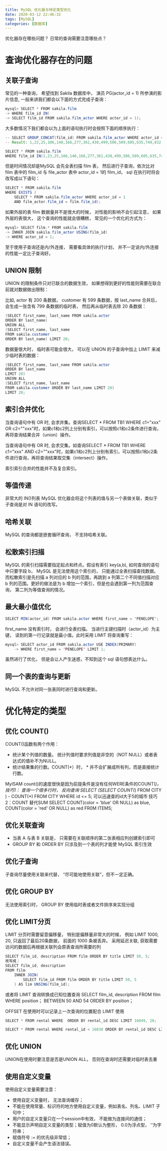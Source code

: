```yaml
---
title: MySQL 优化器与特定类型优化
date: 2020-03-12 22:46:32
tags: [MySQL]
categories: [数据库]
---
```


优化器存在哪些问题？ 日常的查询需要注意哪些点？
<!--more-->

# 查询优化器存在的问题

## 关联子查询

常见的一种查询， 希望找到 Sakila 数据库中， 演员 PG(actor_id = 1) 所参演的影片信息, 一般来讲我们都会以下面的方式完成子查询：

```java
mysql> SELECT * FROM sakila.film
-> WHERE film_id IN(
-> SELECT film_id FROM sakila.film_actor WHERE actor_id = 1);
```
大多数情况下我们都会以为上面的语句执行时会按照下面的顺序执行：
```java
-- SELECT GROUP_CONCAT(film_id) FROM sakila.film_actor WHERE actor_id = 1;
-- Result: 1,23,25,106,140,166,277,361,438,499,506,509,605,635,749,832,939,970,980 

SELECT * FROM sakila.film
WHERE film_id IN(1,23,25,106,140,166,277,361,438,499,506,509,605,635,749,832,939,970,980);
```
但是时间情况却是MySQL 会先全表扫描 film 表， 然后进行子查询，依次比对 film 表中的 film_id 与 file_actor 表中 actor_id = 1的 film_id， sql 在执行时将会改写成以下语句：
```java
SELECT * FROM sakila.film 
WHERE EXISTS (
    SELECT * FROM sakila.film_actor WHERE actor_id = 1
    AND film_actor.film_id = film.film_id);
```
如果外层的表 film 数据量并不是很大的时候， 对性能的影响不会引起注意， 如果外层的表很大， 这个查询的性能就会很糟糕， 常见的一个优化的方式为：

```java
mysql> SELECT film.* FROM sakila.film
-> INNER JOIN sakila.film_actor USING(film_id) 
-> WHERE actor_id = 1;
```
至于使用子查询还是内/外连接， 需要看具体的执行计划， 并不一定说内/外连接的性能一定比子查询好。

## UNION 限制

UNION 的限制条件只对已联合的数据生效， 如果想得到更好的性能则需要在联合前就对数据做出限制：

比如, actor 有 200 条数据， customer 有 599 条数据，按 last_name 合并后， 会生成一张含有 799 条数据的临时表， 然后再从临时表去除 20 条数据：
```java
(SELECT first_name, last_name FROM sakila.actor
ORDER BY last_name)
UNION ALL
(SELECT first_name, last_name
FROM sakila.customer
ORDER BY last_name) LIMIT 20;
```
数据量很大时， 临时表可能会很大， 可以在 UNION 的子查询中加上 LIMIT 来减少临时表的数据：
```java
(SELECT first_name, last_name FROM sakila.actor
ORDER BY last_name
LIMIT 20)
UNION ALL
(SELECT first_name, last_name
FROM sakila.customer ORDER BY last_name LIMIT 20)
LIMIT 20;
```

## 索引合并优化

当查询语句中有 OR 时, 会求并集。查询SELECT * FROM TB1 WHERE c1="xxx" OR c2=""xxx"时，如果c1和c2列上分别有索引，可以按照c1和c2条件进行查询，再将查询结果合并（union）操作。

当查询语句中有 OR 时, 会求交集。如查询SELECT * FROM TB1 WHERE c1="xxx" AND c2=""xxx"时，如果c1和c2列上分别有索引，可以按照c1和c2条件进行查询，再将查询结果取交集（intersect）操作。

索引索引合并的性能并不及复合索引。

## 等值传递

非常大的 IN()列表 MySQL 优化器会将这个列表的值与另一个表做关联，类似于子查询是对 IN 语句的改写。

## 哈希关联
MySQL 的查询都是嵌套循环查询， 不支持哈希关联。 

## 松散索引扫描
MySQL 的索引扫描需要指定起点和终点。假设有索引 key(a,b), 如何查询的语句中只要字段 b， MySQL 是无法使用这个索引的， 只能通过全表扫描查找数据。
 而松散索引是先扫描 a 列对应的 b 列的范围，再跳到 a 列第二个不同值扫描对应 b 列的范围。更好的做法是为 b 增加一个索引，但是也会遇到第一列为范围查询， 第二列为等值查询的情况。
 
## 最大最小值优化

```java
SELECT MIN(actor_id) FROM sakila.actor WHERE first_name = 'PENELOPE';
```
first_name 没有索引时， 会进行全表扫描。 当进行主键扫描时（actor_id）为主键， 读到的第一行记录就是最小值。此时采用 LIMIT 将查询重写：
```java
mysql> SELECT actor_id FROM sakila.actor USE INDEX(PRIMARY)
    -> WHERE first_name = 'PENELOPE' LIMIT 1;
```
虽然进行了优化， 但是会让人产生迷惑，不知到这个 sql 语句想表达什么。

## 同一个表的查询与更新
MySQL 不允许对同一张表同时进行查询和更新。


# 优化特定的类型
## 优化 COUNT()
COUNT()函数有两个作用：
*  统计某个列值的数量。 统计列值时要求列值是非空的（NOT NULL）或者表达式的值补不为NULL。
*  统计结果集的行数。COUNT(*）时， * 并不会扩展成所有列，而是直接统计行数。

MyISAM count()的速度很快是因为前提条件是没有任何WERE条件的COUNT(*)。
技巧1： 查询一个很多行时， 反向查询
SELECT (SELECT COUNT(*) FROM CITY ) - COUNT(*) FROM CITY WHERE id <= 5; 可以迅速查的id大于5的城市
技巧2：COUNT 替代SUM
SELECT COUNT(color = 'blue' OR NULL) as blue, COUNT(color = 'red' OR NULL) as red FR0M ITEMS;


## 优化关联查询
* 当表 A 与表 B 关联是， 只需要在关联顺序的第二张表相应列创建索引即可
* GROUP BY 和 ORDER BY 只涉及到一个表的列才能使 MySQL 索引生效

## 优化子查询
子查询尽量使用关联来代替， “尽可能地使用关联”，但不一定正确。

## 优化 GROUP BY 
无法使用索引时， GROUP BY 使用临时表或者文件排序来实现分组

## 优化 LIMIT分页
LIMIT 分页时需要留意偏移量， 特别是偏移量非常大的时候， 例如 LIMIT 1000, 20, 只返回了最后20条数据， 前面的 1000 条被丢弃。
采用延迟关联, 获取需要访问的数据后再根据关联列会原表查询所需要的列
```java
SELECT film_id, description FROM film ORDER BY title LIMIT 50, 5;
改写成：
SELECT film_id, description 
FROM film
    INNER JOIN(
        SELECT film_id FROM film ORDER BY title LIMIT 50, 5
    ) AS lim UNSING(film_id);
```

或者将 LIMIT 查询转换成已知位置查询
SELECT film_id, description FROM film WHERE position； BETWEEN 50 AND 54  ORDER BY position；

OFFSET 在使用时可以记录上一次查询的位置配合 LIMIT 使用
```java
SELECT * FROM rental WHERE  ORDER BY rental_id DESC LIMIT 16049, 20;

SELECT * FROM rental WHERE rental_id < 16030 ORDER BY rental_id DESC LIMIT 20;
```
## 优化 UNION
UNION在使用时要注意是否是UNION ALL， 否则在查询时还需要对临时表去重

## 使用自定义变量
使用自定义变量需要注意：
* 使用自定义变量时， 无法查询缓存；
* 不能在使用常量、标识符的地方使用自定义变量，例如表名、列名、LIMIT 子句中；
* 用户的自定义变量只在一个session中有效， 不能做为连接间的通信；
* 不能显示声明自定义变量的类型；赋值为0默认为整形， 0.0为浮点型， ‘’为字符串；
* 赋值符号  := 的优先级非常低；
* 自定义变量不会产生语法错误。